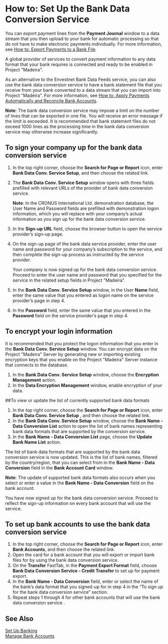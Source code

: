 <properties
                pageTitle="How to: Set Up the Bank Data Conversion Service| Project “Madeira”"
                description="How to: Set Up the Bank Data Conversion Service"
                services="project-madeira"
                documentationCenter=""
                authors="SorenGP"
/>
<tags
    ms.service="project-madeira"
    ms.topic="article"
    ms.devlang="na"
    ms.tgt_pltfrm="na"
    ms.workload="Madeira"
    ms.date="05/12/2016"
    ms.author="SorenGP" />

# How to: Set Up the Bank Data Conversion Service
You can export payment lines from the **Payment Journal** window to a data stream that you then upload to your bank for automatic processing so that do not have to make electronic payments individually. For more information, see [How to: Export Payments to a Bank File](payables-how-export-payments-bank-file.md).

A global provider of services to convert payment information to any data format that your bank requires is connected and ready to be enabled in Project "Madeira".

As an alternative to the Envestnet Bank Data Feeds service, you can also use the bank data conversion service to have a bank statement file that you receive from your bank converted to a data stream that you can import into Project "Madeira". For more information, see [How to: Apply Payments Automatically and Reconcile Bank Accounts](receivables-apply-payments-auto-reconcile-bank-accounts.md).

**Note**: The bank data conversion service may impose a limit on the number of lines that can be exported in one file. You will receive an error message if the limit is exceeded. It is recommended that bank statement files do not exceed 1000 lines as the processing time in the bank data conversion service may otherwise increase significantly.

## To sign your company up for the bank data conversion service
1. In the top right corner, choose the **Search for Page or Report** icon, enter **Bank Data Conv. Service Setup**, and then choose the related link.  
2. The **Bank Data Conv. Service Setup** window opens with three fields prefilled with relevant URLs of the provider of bank data conversion service.

    **Note**: In the CRONUS International Ltd. demonstration database, the User Name and Password fields are prefilled with demonstration logon information, which you will replace with your company’s actual information as you sign up for the bank data conversion service.
3. In the **Sign-up URL** field, choose the browser button to open the service provider’s sign-up page.  
4. On the sign-up page of the bank data service provider, enter the user name and password for your company’s subscription to the service, and then complete the sign-up process as instructed by the service provider.

    Your company is now signed up for the bank data conversion service. Proceed to enter the user name and password that you specified for the service in the related setup fields in Project "Madeira".
5. In the **Bank Data Conv. Service Setup** window, in the User **Name** field, enter the same value that you entered as logon name on the service provider’s page in step 4.
6. In the **Password** field, enter the same value that you entered in the **Password** field on the service provider’s page in step 4.

## To encrypt your login information
It is recommended that you protect the logon information that you enter in the **Bank Data Conv. Service Setup** window. You can encrypt data on the Project "Madeira" Server by generating new or importing existing encryption keys that you enable on the Project "Madeira" Server instance that connects to the database.

1. In the **Bank Data Conv. Service Setup** window, choose the **Encryption Management** action.
2. In the **Data Encryption Management** window, enable encryption of your data.

##To view or update the list of currently supported bank data formats
1. In the top right corner, choose the **Search for Page or Report** icon, enter **Bank Data Conv. Service Setup** , and then choose the related link.
2. In the **Bank Data Conv. Service Setup** window, choose the **Bank Name - Data Conversion List** action to open the list of bank names representing bank data formats that are supported by the conversion service.
3. In the **Bank Name - Data Conversion List** page, choose the **Update Bank Name List** action.

The list of bank data formats that are supported by the bank data conversion service is now updated. This is the list of bank names, filtered by the country/region, that you can select from in the **Bank Name - Data Conversion** field in the **Bank Account Card** window.

**Note**: The update of supported bank data formats also occurs when you select or enter a value in the **Bank Name - Data Conversion** field on the bank account.

You have now signed up for the bank data conversion service. Proceed to reflect the sign-up information on every bank account that will use the service.

## To set up bank accounts to use the bank data conversion service
1. In the top right corner, choose the **Search for Page or Report** icon, enter **Bank Accounts**, and then choose the related link.
2. Open the card for a bank account that you will export or import bank files for by using the bank data conversion service.
3. On the **Transfer** FastTab, in the **Payment Export Format** field, choose **Bank Data Conversion Service - Credit Transfer** to set up for payment export.
4. In the **Bank Name - Data Conversion** field, enter or select the name of the bank’s data format that you signed-up for in step 4 in the “To sign up for the bank data conversion service” section.
5. Repeat steps 1 through 4 for other bank accounts that will use the bank data conversion service .

## See Also  
[Set Up Banking](bank-setup-banking.md)  
[Manage Bank Accounts](bank-manage-bank-accounts.md)
